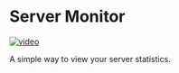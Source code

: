 # Server Monitor

[![video](https://img.youtube.com/vi/2ua1cEM2hCc/0.jpg)](https://www.youtube.com/watch?v=2ua1cEM2hCc)

A simple way to view your server statistics.
